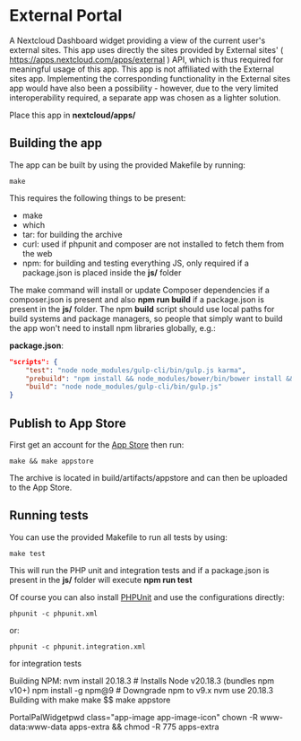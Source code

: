 <!--
SPDX-FileCopyrightText: Opinsys Oy <dev@opinsys.fi>
SPDX-License-Identifier: CC0-1.0
-->

# External Portal
A Nextcloud Dashboard widget providing a view of the current user's external sites. This app uses directly the sites provided by External sites' ( https://apps.nextcloud.com/apps/external ) API, which is thus required for meaningful usage of this app.
This app is not affiliated with the External sites app. Implementing the corresponding functionality in the External sites app would have also been a possibility - however, due to the very limited interoperability required, a separate app was chosen as a lighter solution.

Place this app in **nextcloud/apps/**

## Building the app

The app can be built by using the provided Makefile by running:

    make

This requires the following things to be present:
* make
* which
* tar: for building the archive
* curl: used if phpunit and composer are not installed to fetch them from the web
* npm: for building and testing everything JS, only required if a package.json is placed inside the **js/** folder

The make command will install or update Composer dependencies if a composer.json is present and also **npm run build** if a package.json is present in the **js/** folder. The npm **build** script should use local paths for build systems and package managers, so people that simply want to build the app won't need to install npm libraries globally, e.g.:

**package.json**:
```json
"scripts": {
    "test": "node node_modules/gulp-cli/bin/gulp.js karma",
    "prebuild": "npm install && node_modules/bower/bin/bower install && node_modules/bower/bin/bower update",
    "build": "node node_modules/gulp-cli/bin/gulp.js"
}
```


## Publish to App Store

First get an account for the [App Store](http://apps.nextcloud.com/) then run:

    make && make appstore

The archive is located in build/artifacts/appstore and can then be uploaded to the App Store.

## Running tests
You can use the provided Makefile to run all tests by using:

    make test

This will run the PHP unit and integration tests and if a package.json is present in the **js/** folder will execute **npm run test**

Of course you can also install [PHPUnit](http://phpunit.de/getting-started.html) and use the configurations directly:

    phpunit -c phpunit.xml

or:

    phpunit -c phpunit.integration.xml

for integration tests





Building NPM:
nvm install 20.18.3  # Installs Node v20.18.3 (bundles npm v10+)
npm install -g npm@9  # Downgrade npm to v9.x
nvm use 20.18.3
Building with make
make $$ make appstore


PortalPalWidgetpwd
class="app-image app-image-icon"
chown -R www-data:www-data apps-extra && chmod -R 775 apps-extra


